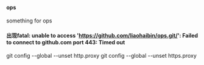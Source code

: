 #### ops
something for ops


#### 出现fatal: unable to access 'https://github.com/liaohaibin/ops.git/': Failed to connect to github.com port 443: Timed out
git config --global --unset http.proxy
git config --global --unset https.proxy
